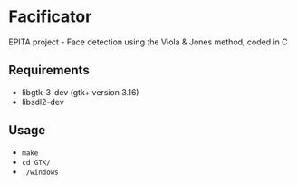 # Facificator
EPITA project - Face detection using the Viola &amp; Jones method, coded in C

## Requirements

* libgtk-3-dev (gtk+ version 3.16)
* libsdl2-dev

## Usage

* `make` 
* `cd GTK/`
* `./windows`
